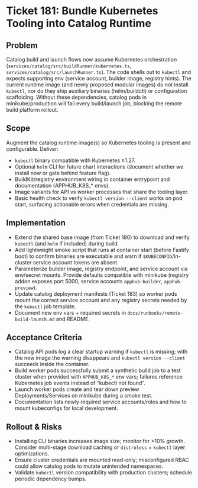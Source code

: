 # Ticket 181: Bundle Kubernetes Tooling into Catalog Runtime

## Problem
Catalog build and launch flows now assume Kubernetes orchestration (`services/catalog/src/buildRunner/kubernetes.ts`, `services/catalog/src/launchRunner.ts`). The code shells out to `kubectl` and expects supporting env (service account, builder image, registry hints). The current runtime image (and newly proposed modular images) do not install `kubectl`, nor do they ship auxiliary binaries (helm/buildctl) or configuration scaffolding. Without these dependencies, catalog pods in minikube/production will fail every build/launch job, blocking the remote build platform rollout.

## Scope
Augment the catalog runtime image(s) so Kubernetes tooling is present and configurable. Deliver:
- `kubectl` binary compatible with Kubernetes ≥1.27.
- Optional `helm` CLI for future chart interactions (document whether we install now or gate behind feature flag).
- BuildKit/registry environment wiring in container entrypoint and documentation (APPHUB_K8S_* envs).
- Image variants for API vs worker processes that share the tooling layer.
- Basic health check to verify `kubectl version --client` works on pod start, surfacing actionable errors when credentials are missing.

## Implementation
- Extend the shared base image (from Ticket 180) to download and verify `kubectl` (and `helm` if included) during build.
- Add lightweight smoke script that runs at container start (before Fastify boot) to confirm binaries are executable and warn if `$KUBECONFIG`/in-cluster service account tokens are absent.
- Parameterize builder image, registry endpoint, and service account via env/secret mounts. Provide defaults compatible with minikube (registry addon exposes port 5000, service accounts `apphub-builder`, `apphub-preview`).
- Update catalog deployment manifests (Ticket 183) so worker pods mount the correct service account and any registry secrets needed by the `kubectl` job template.
- Document new env vars + required secrets in `docs/runbooks/remote-build-launch.md` and README.

## Acceptance Criteria
- Catalog API pods log a clear startup warning if `kubectl` is missing; with the new image the warning disappears and `kubectl version --client` succeeds inside the container.
- Build worker pods successfully submit a synthetic build job to a test cluster when provided with `APPHUB_K8S_*` env vars; failures reference Kubernetes job events instead of “kubectl not found”.
- Launch worker pods create and tear down preview Deployments/Services on minikube during a smoke test.
- Documentation lists newly required service accounts/roles and how to mount kubeconfigs for local development.

## Rollout & Risks
- Installing CLI binaries increases image size; monitor for >10% growth. Consider multi-stage download caching or `distroless` + `kubectl` layer optimizations.
- Ensure cluster credentials are mounted read-only; misconfigured RBAC could allow catalog pods to mutate unintended namespaces.
- Validate `kubectl` version compatibility with production clusters; schedule periodic dependency bumps.
